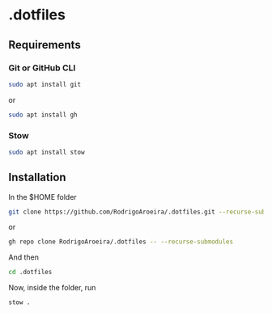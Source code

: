 # .dotfiles

## Requirements

### Git or GitHub CLI

```bash
sudo apt install git
```

or

```bash
sudo apt install gh
```

### Stow

```bash
sudo apt install stow
```

## Installation

In the $HOME folder

```bash
git clone https://github.com/RodrigoAroeira/.dotfiles.git --recurse-submodules
```

or

```bash
gh repo clone RodrigoAroeira/.dotfiles -- --recurse-submodules
```

And then

```bash
cd .dotfiles
```

Now, inside the folder, run

```bash
stow .
```
